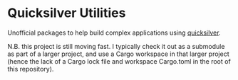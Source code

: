 
# Quicksilver Utilities

Unofficial packages to help build complex
applications using [quicksilver](https://github.com/ryanisaacg/quicksilver).

N.B. this project is still moving fast. I typically check it out
as a submodule as part of a larger project, and use a Cargo workspace
in that larger project (hence the lack of a Cargo lock file and
workspace Cargo.toml in the root of this repository).
